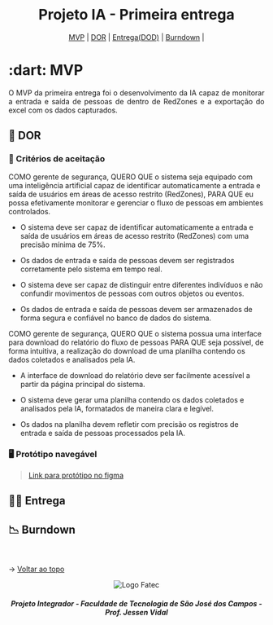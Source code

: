 <br id="topo">
 
<h1 align="center">Projeto IA - Primeira entrega</h1>

<p align="center">
    <a href="#mvp">MVP</a> | 
    <a href="#DOR">DOR</a> |
    <a href="#entrega">Entrega(DOD)</a> | 
    <a href="#burndown">Burndown</a> | 
</p>
<span id="mvp">
 
<h1> :dart: MVP </h1>
<p align="justify">O MVP da primeira entrega foi o desenvolvimento da IA capaz de monitorar a entrada e saída de pessoas de dentro de RedZones e a exportação do excel com os dados capturados.</p>

<span id="DOR"> 
  
## 📌 DOR

<p align="justify">

  ### 📄 Critérios de aceitação

COMO gerente de segurança, QUERO QUE o sistema seja equipado com uma inteligência artificial capaz de identificar automaticamente a entrada e saída de usuários em áreas de acesso restrito (RedZones), PARA QUE eu possa efetivamente monitorar e gerenciar o fluxo de pessoas em ambientes controlados.


- O sistema deve ser capaz de identificar automaticamente a entrada e saída de usuários em áreas de acesso restrito (RedZones) com uma precisão mínima de 75%.

- Os dados de entrada e saída de pessoas devem ser registrados corretamente pelo sistema em tempo real.

- O sistema deve ser capaz de distinguir entre diferentes indivíduos e não confundir movimentos de pessoas com outros objetos ou eventos.

- Os dados de entrada e saída de pessoas devem ser armazenados de forma segura e confiável no banco de dados do sistema.

COMO gerente de segurança, QUERO QUE o sistema possua uma interface para download do relatório do fluxo de pessoas PARA QUE seja possível, de forma intuitiva, a realização do download de uma planilha contendo os dados coletados e analisados pela IA.

-  A interface de download do relatório deve ser facilmente acessível a partir da página principal do sistema.
  
- O sistema deve gerar uma planilha contendo os dados coletados e analisados pela IA, formatados de maneira clara e legível.

- Os dados na planilha devem refletir com precisão os registros de entrada e saída de pessoas processados pela IA.

 ### 🖥️ Protótipo navegável

> [Link para protótipo no figma](https://www.figma.com/proto/7pXrAvYbVSbmm7yi5WDiXM/API-6---Altave?type=design&scaling=min-zoom&page-id=0%3A1&node-id=12-102&starting-point-node-id=12%3A102&show-proto-sidebar=1)
  
</p>

<span id="entrega">
 
## 👩‍💻 Entrega
<p align="center">

</p>

<span id="burndown">

## 📉 Burndown

<br>

→ [Voltar ao topo](#topo)

<div align='center' height='70'>
  
![Logo Fatec](https://github.com/thaleskerber/Projeto-Integrador-4-Semestre/assets/26208169/c5407beb-d912-41da-afbb-13b054a55885)

<h5 align="center"> Projeto Integrador - Faculdade de Tecnologia de São José dos Campos - Prof. Jessen Vidal </h5>
</div>
